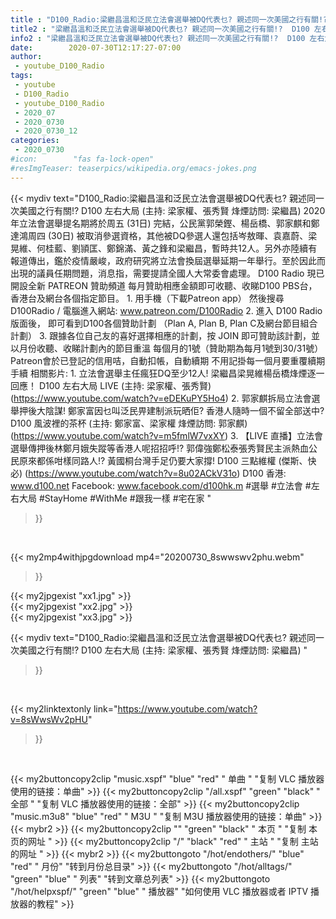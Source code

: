 ```yaml
---
title : "D100_Radio:梁繼昌溫和泛民立法會選舉被DQ代表乜? 親述同一次美國之行有關!?  D100 左右大局 (主持: 梁家權、張秀賢  烽煙訪問: 梁繼昌) "
title2 : "梁繼昌溫和泛民立法會選舉被DQ代表乜? 親述同一次美國之行有關!?  D100 左右大局 (主持: 梁家權、張秀賢  烽煙訪問: 梁繼昌) "
info2 : "梁繼昌溫和泛民立法會選舉被DQ代表乜? 親述同一次美國之行有關!?  D100 左右大局 (主持: 梁家權、張秀賢  烽煙訪問: 梁繼昌)    2020年立法會選舉提名期將於周五 (31日) 完結，公民黨郭榮鏗、楊岳橋、郭家麒和鄭達鴻周四 (30日) 被取消參選資格，其他被DQ參選人還包括岑敖暉、袁嘉蔚、梁晃維、何桂藍、劉頴匡、鄭錦滿、黃之鋒和梁繼昌，暫時共12人。另外亦陸續有報道傳出，鑑於疫情嚴峻，政府研究將立法會換屆選舉延期一年舉行。至於因此而出現的議員任期問題，消息指，需要提請全國人大常委會處理。    D100 Radio 現已開設全新 PATREON 贊助頻道  每月贊助相應金額即可收聽、收睇D100 PBS台，香港台及網台各個指定節目。    1. 用手機（下載Patreon app）  然後搜尋 D100Radio  / 電腦進入網站: www.patreon.com/D100Radio  2. 進入 D100 Radio 版面後，      即可看到D100各個贊助計劃 （Plan A, Plan B, Plan C及網台節目組合計劃）  3. 跟據各位自己友的喜好選擇相應的計劃，按 JOIN 即可贊助該計劃，並以月份收聽、收睇計劃內的節目重溫    每個月的1號（贊助期為每月1號到30/31號）  Patreon會於已登記的信用咭，自動扣帳，自動續期  不用記掛每一個月要重覆續期手續  相關影片: 1. 立法會選舉主任瘋狂DQ至少12人! 梁繼昌梁晃維楊岳橋烽煙逐一回應！ D100 左右大局 LIVE (主持: 梁家權、張秀賢) (https://www.youtube.com/watch?v=eDEKuPY5Ho4) 2. 郭家麒拆局立法會選舉押後大陰謀! 鄭家富因乜叫泛民畀建制派玩晒佢? 香港人隨時一個不留全部送中?  D100 風波裡的茶杯 (主持: 鄭家富、梁家權  烽煙訪問: 郭家麒) (https://www.youtube.com/watch?v=m5fmlW7vxXY) 3. 【LIVE 直播】立法會選舉傳押後林鄭月娥失蹤等香港人呢招招呼!? 郭偉強鄭松泰張秀賢民主派熱血公民原來都係咁樣同路人!? 黃國桐台灣手足仍要大家撐!  D100 三點維權 (傑斯、快必) (https://www.youtube.com/watch?v=8u02ACkV31o)  D100 香港: www.d100.net  Facebook: www.facebook.com/d100hk.m  #選舉 #立法會 #左右大局 #StayHome #WithMe #跟我一樣 #宅在家 "
date:        2020-07-30T12:17:27-07:00
author:
 - youtube_D100_Radio
tags:
 - youtube
 - D100_Radio
 - youtube_D100_Radio
 - 2020_07
 - 2020_0730
 - 2020_0730_12
categories:
 - 2020_0730
#icon:        "fas fa-lock-open"
#resImgTeaser: teaserpics/wikipedia.org/emacs-jokes.png
---
```


{{< mydiv text="D100_Radio:梁繼昌溫和泛民立法會選舉被DQ代表乜? 親述同一次美國之行有關!?  D100 左右大局 (主持: 梁家權、張秀賢  烽煙訪問: 梁繼昌)    2020年立法會選舉提名期將於周五 (31日) 完結，公民黨郭榮鏗、楊岳橋、郭家麒和鄭達鴻周四 (30日) 被取消參選資格，其他被DQ參選人還包括岑敖暉、袁嘉蔚、梁晃維、何桂藍、劉頴匡、鄭錦滿、黃之鋒和梁繼昌，暫時共12人。另外亦陸續有報道傳出，鑑於疫情嚴峻，政府研究將立法會換屆選舉延期一年舉行。至於因此而出現的議員任期問題，消息指，需要提請全國人大常委會處理。    D100 Radio 現已開設全新 PATREON 贊助頻道  每月贊助相應金額即可收聽、收睇D100 PBS台，香港台及網台各個指定節目。    1. 用手機（下載Patreon app）  然後搜尋 D100Radio  / 電腦進入網站: www.patreon.com/D100Radio  2. 進入 D100 Radio 版面後，      即可看到D100各個贊助計劃 （Plan A, Plan B, Plan C及網台節目組合計劃）  3. 跟據各位自己友的喜好選擇相應的計劃，按 JOIN 即可贊助該計劃，並以月份收聽、收睇計劃內的節目重溫    每個月的1號（贊助期為每月1號到30/31號）  Patreon會於已登記的信用咭，自動扣帳，自動續期  不用記掛每一個月要重覆續期手續  相關影片: 1. 立法會選舉主任瘋狂DQ至少12人! 梁繼昌梁晃維楊岳橋烽煙逐一回應！ D100 左右大局 LIVE (主持: 梁家權、張秀賢) (https://www.youtube.com/watch?v=eDEKuPY5Ho4) 2. 郭家麒拆局立法會選舉押後大陰謀! 鄭家富因乜叫泛民畀建制派玩晒佢? 香港人隨時一個不留全部送中?  D100 風波裡的茶杯 (主持: 鄭家富、梁家權  烽煙訪問: 郭家麒) (https://www.youtube.com/watch?v=m5fmlW7vxXY) 3. 【LIVE 直播】立法會選舉傳押後林鄭月娥失蹤等香港人呢招招呼!? 郭偉強鄭松泰張秀賢民主派熱血公民原來都係咁樣同路人!? 黃國桐台灣手足仍要大家撐!  D100 三點維權 (傑斯、快必) (https://www.youtube.com/watch?v=8u02ACkV31o)  D100 香港: www.d100.net  Facebook: www.facebook.com/d100hk.m  #選舉 #立法會 #左右大局 #StayHome #WithMe #跟我一樣 #宅在家 "
>}}
<br>


{{< my2mp4withjpgdownload mp4="20200730_8swwswv2phu.webm"
>}}

{{< my2jpgexist "xx1.jpg" >}}<br>
{{< my2jpgexist "xx2.jpg" >}}<br>
{{< my2jpgexist "xx3.jpg" >}}<br>



{{< mydiv text="D100_Radio:梁繼昌溫和泛民立法會選舉被DQ代表乜? 親述同一次美國之行有關!?  D100 左右大局 (主持: 梁家權、張秀賢  烽煙訪問: 梁繼昌) "
>}}
<br>

{{< my2linktextonly link="https://www.youtube.com/watch?v=8sWwsWv2pHU"
>}}


<br>

{{< my2buttoncopy2clip "music.xspf"        "blue"   "red"    " 单曲 "  "复制 VLC 播放器使用的链接：单曲" >}} {{< my2buttoncopy2clip "/all.xspf"         "green"  "black"  " 全部 "  "复制 VLC 播放器使用的链接：全部" >}} {{< my2buttoncopy2clip "music.m3u8"        "blue"   "red"    " M3U  "    "复制 M3U 播放器使用的链接：单曲" >}} {{< mybr2 >}} {{< my2buttoncopy2clip ""                  "green"  "black"  " 本页 "    "复制 本页的网址 " >}} {{< my2buttoncopy2clip "/"                 "black"  "red"    " 主站 "    "复制 主站的网址 " >}} {{< mybr2 >}} {{< my2buttongoto      "/hot/endothers/"   "blue"   "red"    " 月份"   "转到月份总目录" >}} {{< my2buttongoto      "/hot/alltags/"     "green"  "blue"   " 列表"   "转到文章总列表" >}} {{< my2buttongoto      "/hot/helpxspf/"    "green"  "blue"   " 播放器" "如何使用 VLC 播放器或者 IPTV 播放器的教程" >}} 
